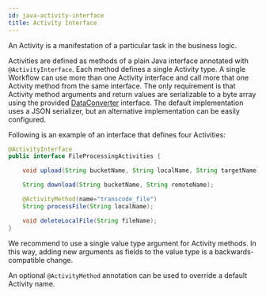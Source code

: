 ```yaml
---
id: java-activity-interface
title: Activity Interface
---
```


An Activity is a manifestation of a particular task in the business logic.

Activities are defined as methods of a plain Java interface annotated with `@ActivityInterface`.
Each method defines a single Activity type. A single Workflow can use more than one Activity interface and call more
that one Activity method from the same interface.
The only requirement is that Activity method arguments and return values are serializable to a byte array using the provided
[DataConverter](https://www.javadoc.io/doc/io.temporal/temporal-sdk/latest/io/temporal/common/converter/DataConverter.html)
interface. The default implementation uses a JSON serializer, but an alternative implementation can be easily configured.

Following is an example of an interface that defines four Activities:

```java
@ActivityInterface
public interface FileProcessingActivities {

    void upload(String bucketName, String localName, String targetName);

    String download(String bucketName, String remoteName);

    @ActivityMethod(name="transcode_file")
    String processFile(String localName);

    void deleteLocalFile(String fileName);
}

```
We recommend to use a single value type argument for Activity methods. In this way, adding new arguments as fields
to the value type is a backwards-compatible change.

An optional `@ActivityMethod` annotation can be used to override a default Activity name.
